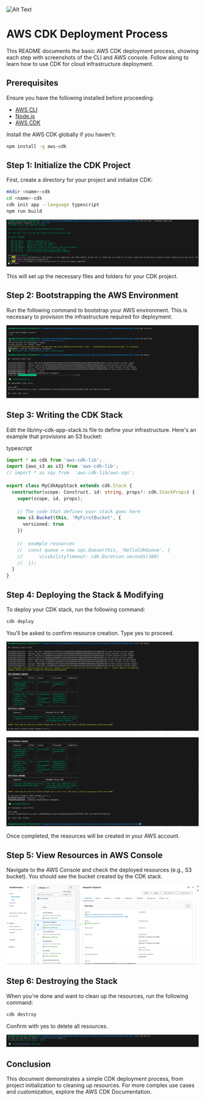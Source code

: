 ![Alt Text](https://github.com/lann87/cloud_infra_eng_ntu_coursework_alanp/blob/main/.misc/ntu_logo.png)  

# AWS CDK Deployment Process  

This README documents the basic AWS CDK deployment process, showing each step with screenshots of the CLI and AWS console. Follow along to learn how to use CDK for cloud infrastructure deployment.  

## Prerequisites  

Ensure you have the following installed before proceeding:  

- [AWS CLI](https://aws.amazon.com/cli/)  
- [Node.js](https://nodejs.org/)  
- [AWS CDK](https://docs.aws.amazon.com/cdk/latest/guide/home.html)  

Install the AWS CDK globally if you haven't:  

```sh
npm install -g aws-cdk  
```

## Step 1: Initialize the CDK Project

First, create a directory for your project and initialize CDK:

```sh
mkdir <name>-cdk
cd <name>-cdk
cdk init app --language typescript
npm run build
```

![Alt Text](https://github.com/lann87/11sep-cdk/blob/main/11sep-cdk-init-cli.png)

This will set up the necessary files and folders for your CDK project.

## Step 2: Bootstrapping the AWS Environment

Run the following command to bootstrap your AWS environment. This is necessary to provision the infrastructure required for deployment.

![Alt Text](https://github.com/lann87/11sep-cdk/blob/main/11sep-cdk-deploy1-cli.png)

## Step 3: Writing the CDK Stack  

Edit the lib/my-cdk-app-stack.ts file to define your infrastructure. Here's an example that provisions an S3 bucket:

typescript

```ts
import * as cdk from 'aws-cdk-lib';
import {aws_s3 as s3} from 'aws-cdk-lib';
// import * as sqs from  'aws-cdk-lib/aws-sqs';

export class MyCdkAppStack extends cdk.Stack {
  constructor(scope: Construct, id: string, props?: cdk.StackProps) {
    super(scope, id, props);

    // The code that defines your stack goes here
    new s3.Bucket(this, 'MyFirstBucket', {
      versioned: true
    })

    //  example resources
    //  const queue = new sqs.Queue(this, 'HelloCdkQueue', {
    //      visibilityTimeout: cdk.Duration.seconds(300)
    //  });
  }
}
```

## Step 4: Deploying the Stack & Modifying

To deploy your CDK stack, run the following command:

```bash
cdk deploy
```

You’ll be asked to confirm resource creation. Type yes to proceed.  

![Alt Text](https://github.com/lann87/11sep-cdk/blob/main/11sep-cdk-deploy2-cli.png)

![Alt Text](https://github.com/lann87/11sep-cdk/blob/main/11sep-cdk-deploy3-cli.png)

Once completed, the resources will be created in your AWS account.  

## Step 5: View Resources in AWS Console  

Navigate to the AWS Console and check the deployed resources (e.g., S3 bucket). You should see the bucket created by the CDK stack.  

![Alt Text](https://github.com/lann87/11sep-cdk/blob/main/11sep-cdk-console.png)

## Step 6: Destroying the Stack  

When you're done and want to clean up the resources, run the following command:  

```bash
cdk destroy
```

Confirm with yes to delete all resources.  

![Alt Text](https://github.com/lann87/11sep-cdk/blob/main/11sep-cdk-destroy-cli.png)

## Conclusion

This document demonstrates a simple CDK deployment process, from project initialization to cleaning up resources. For more complex use cases and customization, explore the AWS CDK Documentation.

